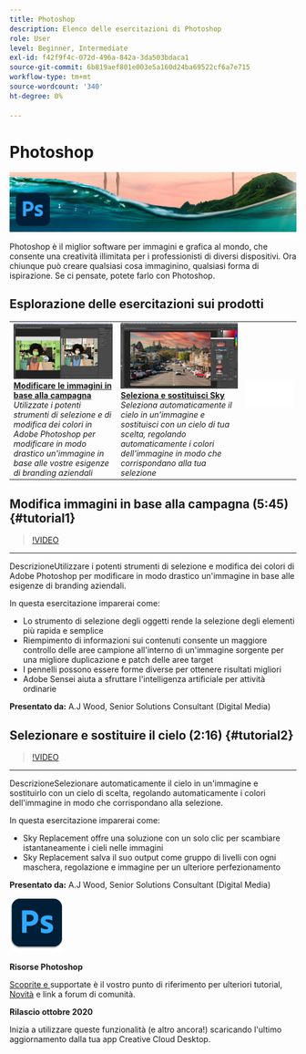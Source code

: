 ```yaml
---
title: Photoshop
description: Elenco delle esercitazioni di Photoshop
role: User
level: Beginner, Intermediate
exl-id: f42f9f4c-072d-496a-842a-3da503bdaca1
source-git-commit: 6b819aef801e003e5a160d24ba69522cf6a7e715
workflow-type: tm+mt
source-wordcount: '340'
ht-degree: 0%

---
```


# Photoshop

![Immagine eroe Tutorial](../assets/Photoshop.jpg)

Photoshop è il miglior software per immagini e grafica al mondo, che consente una creatività illimitata per i professionisti di diversi dispositivi. Ora chiunque può creare qualsiasi cosa immaginino, qualsiasi forma di ispirazione. Se ci pensate, potete farlo con Photoshop.

## Esplorazione delle esercitazioni sui prodotti

<table style="table-layout:fixed">
<tr>
 <td>
   <a href="photoshop.md#tutorial1">
      <img alt="Modificare le immagini in base alla campagna" src="../assets/PS_ObjectSelect_ContentAware_wood.jpg" />
   </a>
    <div>
   <a href="photoshop.md#tutorial1"><strong>Modificare le immagini in base alla campagna</strong></a>
    </div>
    <em>Utilizzate i potenti strumenti di selezione e di modifica dei colori in Adobe Photoshop per modificare in modo drastico un'immagine in base alle vostre esigenze di branding aziendali</em>
    <br>
  </td>
  <td>
    <a href="photoshop.md#tutorial2">
        <img alt="Seleziona e sostituisci Sky" src="../assets/PS_Sky_Replace_wood.jpg" />
    </a>
    <div>
    <a href="photoshop.md#tutorial2"><strong>Seleziona e sostituisci Sky</strong></a>
    </div>
    <em>Seleziona automaticamente il cielo in un'immagine e sostituisci con un cielo di tua scelta, regolando automaticamente i colori dell'immagine in modo che corrispondano alla tua selezione</em>
    <br>
  </td>
  <td>
    <img alt="Spaziatore" src="../assets/Whitespacer.png" />
    <div>
    <br>
  </td>
</tr>
</table>

## Modifica immagini in base alla campagna (5:45) {#tutorial1}

>[!VIDEO](https://video.tv.adobe.com/v/326950?hidetitle=true)

****
DescrizioneUtilizzare i potenti strumenti di selezione e modifica dei colori di Adobe Photoshop per modificare in modo drastico un&#39;immagine in base alle esigenze di branding aziendali.

In questa esercitazione imparerai come:
* Lo strumento di selezione degli oggetti rende la selezione degli elementi più rapida e semplice
* Riempimento di informazioni sui contenuti consente un maggiore controllo delle aree campione all&#39;interno di un&#39;immagine sorgente per una migliore duplicazione e patch delle aree target
* I pennelli possono essere forme diverse per ottenere risultati migliori
* Adobe Sensei aiuta a sfruttare l&#39;intelligenza artificiale per attività ordinarie

**Presentato da:**
A.J Wood, Senior Solutions Consultant (Digital Media)

## Selezionare e sostituire il cielo (2:16) {#tutorial2}

>[!VIDEO](https://video.tv.adobe.com/v/326953?hidetitle=true)

****
DescrizioneSelezionare automaticamente il cielo in un&#39;immagine e sostituirlo con un cielo di scelta, regolando automaticamente i colori dell&#39;immagine in modo che corrispondano alla selezione.

In questa esercitazione imparerai come:
* Sky Replacement offre una soluzione con un solo clic per scambiare istantaneamente i cieli nelle immagini
* Sky Replacement salva il suo output come gruppo di livelli con ogni maschera, regolazione e immagine per un ulteriore perfezionamento


**Presentato da:**
A.J Wood, Senior Solutions Consultant (Digital Media)

![Logo Photoshop](../assets/ps_appicon_96.png)

**Risorse Photoshop**

[Scoprite e ](https://helpx.adobe.com/support/photoshop.html) supportate è il vostro punto di riferimento per ulteriori tutorial,  [Novità](https://helpx.adobe.com/photoshop/using/whats-new.html) e link a forum di comunità.

**Rilascio ottobre 2020**

Inizia a utilizzare queste funzionalità (e altro ancora!) scaricando l&#39;ultimo aggiornamento dalla tua app Creative Cloud Desktop.
